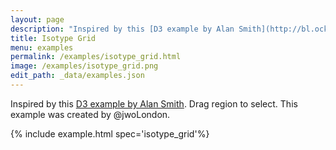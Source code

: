 ```yaml
---
layout: page
description: "Inspired by this [D3 example by Alan Smith](http://bl.ocks.org/alansmithy/d832fc03f6e6a91e99f4). Drag region to select. This example was created by @jwoLondon."
title: Isotype Grid
menu: examples
permalink: /examples/isotype_grid.html
image: /examples/isotype_grid.png
edit_path: _data/examples.json
---
```


Inspired by this [D3 example by Alan Smith](http://bl.ocks.org/alansmithy/d832fc03f6e6a91e99f4). Drag region to select. This example was created by @jwoLondon.

{% include example.html spec='isotype_grid'%}
